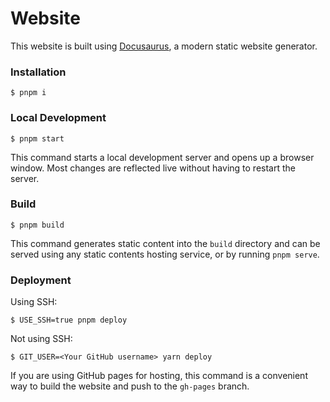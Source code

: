 # Website

This website is built using [Docusaurus](https://docusaurus.io/), a modern static website generator.

### Installation

```
$ pnpm i
```

### Local Development

```
$ pnpm start
```

This command starts a local development server and opens up a browser window. Most changes are
reflected live without having to restart the server.

### Build

```
$ pnpm build
```

This command generates static content into the `build` directory and can be served using any static
contents hosting service, or by running `pnpm serve`.

### Deployment

Using SSH:

```
$ USE_SSH=true pnpm deploy
```

Not using SSH:

```
$ GIT_USER=<Your GitHub username> yarn deploy
```

If you are using GitHub pages for hosting, this command is a convenient way to build the website and
push to the `gh-pages` branch.

